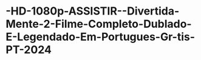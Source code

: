 # -HD-1080p-ASSISTIR--Divertida-Mente-2-Filme-Completo-Dublado-E-Legendado-Em-Portugues-Gr-tis-PT-2024